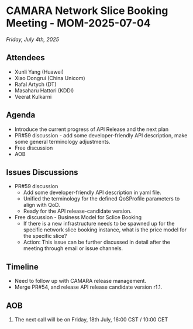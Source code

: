 # CAMARA Network Slice Booking Meeting - MOM-2025-07-04


*Friday, July 4th, 2025*


## Attendees 
* Xunli Yang (Huawei)
* Xiao Dongrui (China Unicom)
* Rafal Artych (DT)
* Masaharu Hattori (KDDI)
* Veerat Kulkarni




## Agenda
* Introduce the current progress of API Release and the next plan
* PR#59 discussion -  add some developer-friendly API description, make some general terminology adjustments.
* Free discussion 
* AOB


## Issues Discussions
* PR#59 discussion 
  * Add some developer-friendly API description in yaml file.
  * Unified the terminology for the defined QoSProfile parameters to align with QoD.
  * Ready for the API release-candidate version.
* Free discussion - Business Model for Sclice Booking   
  * If there is a new infrastructure needs to be spawned up for the specific network slice booking instance, what is the price model for the specific slice?
  * Action: This issue can be further discussed in detail after the meeting through email or issue channels.

## Timeline
* Need to follow up with CAMARA release management.
* Merge PR#54, and release API release candidate version r1.1.  

## AOB
1. The next call will be on Friday, 18th July, 16:00 CST / 10:00 CET



